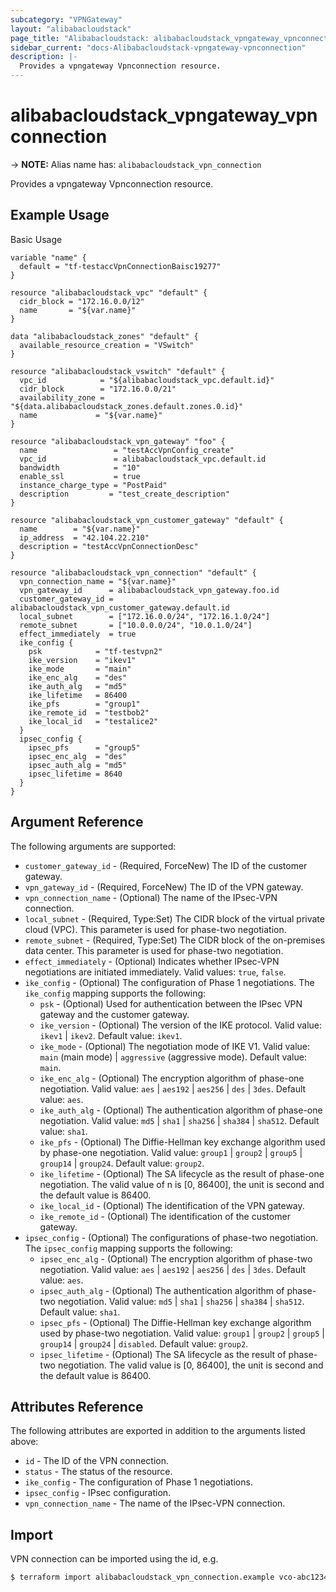 ```yaml
---
subcategory: "VPNGateway"
layout: "alibabacloudstack"
page_title: "Alibabacloudstack: alibabacloudstack_vpngateway_vpnconnection"
sidebar_current: "docs-Alibabacloudstack-vpngateway-vpnconnection"
description: |- 
  Provides a vpngateway Vpnconnection resource.
---
```


# alibabacloudstack_vpngateway_vpnconnection
-> **NOTE:** Alias name has: `alibabacloudstack_vpn_connection`

Provides a vpngateway Vpnconnection resource.

## Example Usage

Basic Usage

```hcl
variable "name" {
  default = "tf-testaccVpnConnectionBaisc19277"
}

resource "alibabacloudstack_vpc" "default" {
  cidr_block = "172.16.0.0/12"
  name       = "${var.name}"
}

data "alibabacloudstack_zones" "default" {
  available_resource_creation = "VSwitch"
}

resource "alibabacloudstack_vswitch" "default" {
  vpc_id            = "${alibabacloudstack_vpc.default.id}"
  cidr_block        = "172.16.0.0/21"
  availability_zone = "${data.alibabacloudstack_zones.default.zones.0.id}"
  name             = "${var.name}"
}

resource "alibabacloudstack_vpn_gateway" "foo" {
  name                 = "testAccVpnConfig_create"
  vpc_id               = alibabacloudstack_vpc.default.id
  bandwidth            = "10"
  enable_ssl           = true
  instance_charge_type = "PostPaid"
  description         = "test_create_description"
}

resource "alibabacloudstack_vpn_customer_gateway" "default" {
  name        = "${var.name}"
  ip_address  = "42.104.22.210"
  description = "testAccVpnConnectionDesc"
}

resource "alibabacloudstack_vpn_connection" "default" {
  vpn_connection_name = "${var.name}"
  vpn_gateway_id      = alibabacloudstack_vpn_gateway.foo.id
  customer_gateway_id = alibabacloudstack_vpn_customer_gateway.default.id
  local_subnet        = ["172.16.0.0/24", "172.16.1.0/24"]
  remote_subnet       = ["10.0.0.0/24", "10.0.1.0/24"]
  effect_immediately  = true
  ike_config {
    psk            = "tf-testvpn2"
    ike_version    = "ikev1"
    ike_mode       = "main"
    ike_enc_alg    = "des"
    ike_auth_alg   = "md5"
    ike_lifetime   = 86400
    ike_pfs        = "group1"
    ike_remote_id  = "testbob2"
    ike_local_id   = "testalice2"
  }
  ipsec_config {
    ipsec_pfs      = "group5"
    ipsec_enc_alg  = "des"
    ipsec_auth_alg = "md5"
    ipsec_lifetime = 8640
  }
}
```

## Argument Reference

The following arguments are supported:

* `customer_gateway_id` - (Required, ForceNew) The ID of the customer gateway.
* `vpn_gateway_id` - (Required, ForceNew) The ID of the VPN gateway.
* `vpn_connection_name` - (Optional) The name of the IPsec-VPN connection.
* `local_subnet` - (Required, Type:Set) The CIDR block of the virtual private cloud (VPC). This parameter is used for phase-two negotiation.
* `remote_subnet` - (Required, Type:Set) The CIDR block of the on-premises data center. This parameter is used for phase-two negotiation.
* `effect_immediately` - (Optional) Indicates whether IPsec-VPN negotiations are initiated immediately. Valid values: `true`, `false`.
* `ike_config` - (Optional) The configuration of Phase 1 negotiations. The `ike_config` mapping supports the following:
  * `psk` - (Optional) Used for authentication between the IPsec VPN gateway and the customer gateway.
  * `ike_version` - (Optional) The version of the IKE protocol. Valid value: `ikev1` | `ikev2`. Default value: `ikev1`.
  * `ike_mode` - (Optional) The negotiation mode of IKE V1. Valid value: `main` (main mode) | `aggressive` (aggressive mode). Default value: `main`.
  * `ike_enc_alg` - (Optional) The encryption algorithm of phase-one negotiation. Valid value: `aes` | `aes192` | `aes256` | `des` | `3des`. Default value: `aes`.
  * `ike_auth_alg` - (Optional) The authentication algorithm of phase-one negotiation. Valid value: `md5` | `sha1` | `sha256` | `sha384` | `sha512`. Default value: `sha1`.
  * `ike_pfs` - (Optional) The Diffie-Hellman key exchange algorithm used by phase-one negotiation. Valid value: `group1` | `group2` | `group5` | `group14` | `group24`. Default value: `group2`.
  * `ike_lifetime` - (Optional) The SA lifecycle as the result of phase-one negotiation. The valid value of n is [0, 86400], the unit is second and the default value is 86400.
  * `ike_local_id` - (Optional) The identification of the VPN gateway.
  * `ike_remote_id` - (Optional) The identification of the customer gateway.
* `ipsec_config` - (Optional) The configurations of phase-two negotiation. The `ipsec_config` mapping supports the following:
  * `ipsec_enc_alg` - (Optional) The encryption algorithm of phase-two negotiation. Valid value: `aes` | `aes192` | `aes256` | `des` | `3des`. Default value: `aes`.
  * `ipsec_auth_alg` - (Optional) The authentication algorithm of phase-two negotiation. Valid value: `md5` | `sha1` | `sha256` | `sha384` | `sha512`. Default value: `sha1`.
  * `ipsec_pfs` - (Optional) The Diffie-Hellman key exchange algorithm used by phase-two negotiation. Valid value: `group1` | `group2` | `group5` | `group14` | `group24` | `disabled`. Default value: `group2`.
  * `ipsec_lifetime` - (Optional) The SA lifecycle as the result of phase-two negotiation. The valid value is [0, 86400], the unit is second and the default value is 86400.

## Attributes Reference

The following attributes are exported in addition to the arguments listed above:

* `id` - The ID of the VPN connection.
* `status` - The status of the resource.
* `ike_config` - The configuration of Phase 1 negotiations.
* `ipsec_config` - IPsec configuration.
* `vpn_connection_name` - The name of the IPsec-VPN connection.

## Import

VPN connection can be imported using the id, e.g.

```bash
$ terraform import alibabacloudstack_vpn_connection.example vco-abc123456
```
